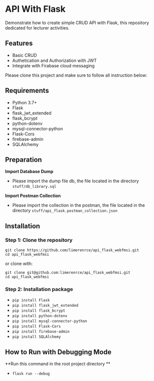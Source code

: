 
# API With Flask

Demonstrate how to create simple CRUD API with Flask, this repository dedicated for lecturer activities.

## Features
- Basic CRUD
- Authetication and Authorization with JWT
- Integrate with Firabase cloud messaging

Please clone this project and make sure to follow all instruction below:

## Requirements
- Python 3.7+
- Flask
- flask_jwt_extended
- flask_bcrypt
- python-dotenv
- mysql-connector-python
- Flask-Cors
- firebase-admin
- SQLAlchemy


## Preparation
**Import Database Dump**
- Please import the dump file db, the file located in the directory `stuff/db_library.sql`

**Import Postman Collection**
- Please import the collection in the postman, the file located in the directory `stuff/api_flask.postman_collection.json`

## Installation
### Step 1: Clone the repository
```
git clone https://github.com/limerenrce/api_flask_webfmsi.git
cd api_flask_webfmsi
```
or clone with:
```
git clone git@github.com:limerenrce/api_flask_webfmsi.git
cd api_flask_webfmsi
```

### Step 2: Installation package
- `pip install Flask`
- `pip install flask_jwt_extended`
- `pip install flask_bcrypt`
- `pip install python-dotenv`
- `pip install mysql-connector-python`
- `pip install Flask-Cors`
- `pip install firebase-admin`
- `pip install SQLAlchemy`

## How to Run with Debugging Mode
**Run this command in the root project directory **
- `flask run --debug`
